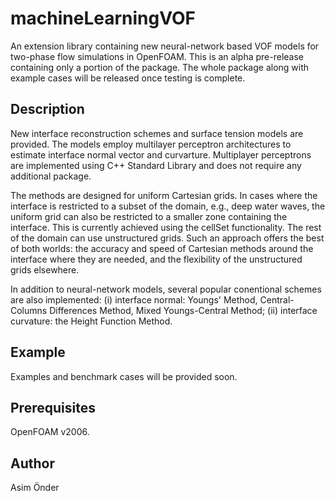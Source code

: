 
# machineLearningVOF
An extension library containing new neural-network based VOF models for two-phase flow simulations in OpenFOAM. This is an alpha pre-release containing only a portion of the package. The whole package along with example cases will be released once testing is complete.  

## Description
New interface reconstruction schemes and surface tension models are provided. The models employ multilayer perceptron architectures to estimate interface normal vector and curvarture. Multiplayer perceptrons are implemented using C++ Standard Library and does not require any additional package. 

The methods are designed for uniform Cartesian grids. In cases where the interface is restricted to a subset of the domain, e.g., deep water waves, the uniform grid can also be restricted to a smaller zone containing the interface. This is currently achieved using the cellSet functionality. The rest of the domain can use unstructured grids. Such an approach offers the best of both worlds: the accuracy and speed of Cartesian methods around the interface where they are needed, and the flexibility of the unstructured grids elsewhere. 

In addition to neural-network models, several popular conentional schemes are also implemented: (i) interface normal: Youngs' Method, Central-Columns Differences Method, Mixed Youngs-Central Method; (ii) interface curvature: the Height Function Method.

## Example 
Examples and benchmark cases will be provided soon.

## Prerequisites
OpenFOAM v2006.

## Author
Asim Önder



